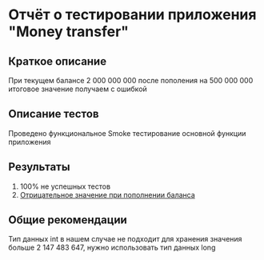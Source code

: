 # Отчёт о тестировании приложения "Money transfer"

## Краткое описание

При текущем балансе 2 000 000 000  после пополения на 500 000 000 итоговое значение получаем с ошибкой

## Описание тестов

Проведено функциональное Smoke тестирование основной функции приложения

## Результаты

1. 100% не успешных тестов
2. [Отрицательное значение при пополнении баланса](https://github.com/eaasy0/Money-Transfer-/issues/1#issue-825957451)

## Общие рекомендации

Тип данных int в нашем случае не подходит для хранения значения больше 2 147 483 647, нужно использовать тип данных long 
